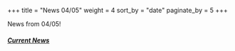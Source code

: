 +++
title = "News 04/05"
weight = 4
sort_by = "date"
paginate_by = 5
+++

News from 04/05!

##### [<i class="bi bi-bell-fill"></i> Current News](@/news/_index.md)
